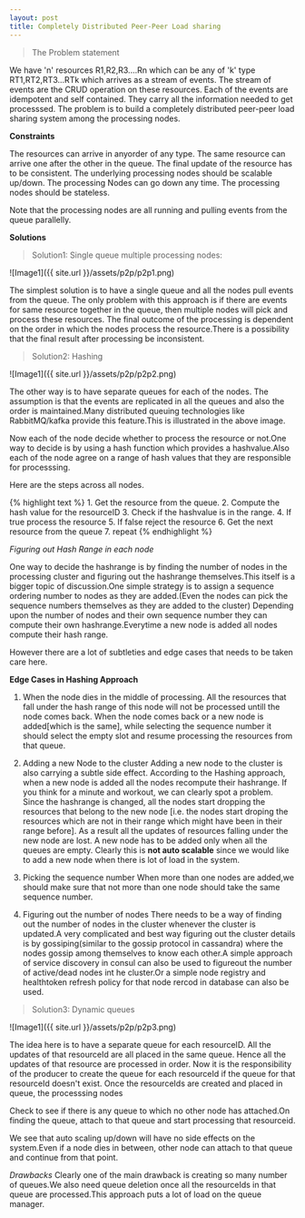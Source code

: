```yaml
---
layout: post
title: Completely Distributed Peer-Peer Load sharing
---
```


>The Problem statement

We have 'n' resources R1,R2,R3....Rn which can be any of 'k' type RT1,RT2,RT3...RTk which arrives as a stream of events. The stream of events are the CRUD operation on these resources. Each of the events are idempotent and self contained. They carry all the information needed to get processsed. The problem is to build a completely distributed peer-peer load sharing system among the processing nodes.

<b>Constraints</b>

<p>

The resources can arrive in anyorder of any type.
The same resource can arrive one after the other in the queue.
The final update of the resource has to be consistent.
The underlying processing nodes should be scalable up/down.
The processing Nodes can go down any time.
The processing nodes should be stateless.

</p>

Note that the processing nodes are all running and pulling events from the queue parallelly.

<b>Solutions</b>

> Solution1: Single queue multiple processing nodes:

![Image1]({{ site.url }}/assets/p2p/p2p1.png)

The simplest solution is to have a single queue and all the nodes pull events from the queue. The only problem with this approach is if there are events for same resource together in the queue, then multiple nodes will pick and process these resources. The final outcome of the processing is dependent on the order in which the nodes process the resource.There is a possibility that the final result after processing be inconsistent.

> Solution2: Hashing 

![Image1]({{ site.url }}/assets/p2p/p2p2.png)

The other way is to have separate queues for each of the nodes. The assumption is that the events are replicated in all the queues and also the order is maintained.Many distributed queuing technologies like RabbitMQ/kafka provide this feature.This is illustrated in the above image.

Now each of the node decide whether to process the resource or not.One way to decide is by using a hash function which provides a hashvalue.Also each of the node agree on a range of hash values that they are responsible for processsing.

Here are the steps across all nodes.

{% highlight text %}
    1.  Get the resource from the queue.
    2.  Compute the hash value for the resourceID
    3.  Check if the hashvalue is in the range.
    4.  If true process the resource
    5.  If false reject the resource
    6.  Get the next resource from the queue
    7.  repeat
{% endhighlight %}

<i>Figuring out Hash Range in each node</i>

One way to decide the hashrange is by finding the number of nodes in the processing cluster and figuring out the hashrange themselves.This itself is a bigger topic of discussion.One simple strategy is to assign a sequence ordering number to nodes as they are added.(Even the nodes can pick the sequence numbers themselves as they are added to the cluster) Depending upon the number of nodes and their own sequence number they can compute their own hashrange.Everytime a new node is added all nodes compute their hash range.

However there are a lot of subtleties and edge cases that needs to be taken care here.

<b>Edge Cases in Hashing Approach</b>

1. When the node dies in the middle of processing.
    All the resources that fall under the hash range of this node will not be processed untill the node comes back.
    When the node comes back or a new node is added[which is the same], while selecting the sequence number it should select the empty slot and resume processing the resources from that queue.
    
2. Adding a new Node to the cluster
    Adding a new node to the cluster is also carrying a subtle side effect. According to the Hashing approach, when a new node is added all the nodes recompute their hashrange. If you think for a minute and workout, we can clearly spot a problem. Since the hashrange is changed, all the nodes start dropping the resources that belong to the new node [i.e. the nodes start droping the resources which are not in their range which might have been in their range before]. As a result all the updates of resources falling under the new node are lost.
    A new node has to be added only when all the queues are empty. Clearly this is <b>not auto scalable</b> since we would like to add a new node when there is lot of load in the system.


3. Picking the sequence number
    When more than one nodes are added,we should make sure that not more than one node should take the same sequence number.
    
4. Figuring out the number of nodes
    There needs to be a way of finding out the number of nodes in the cluster whenever the cluster is updated.A very complicated and best way figuring out the cluster details is by gossiping(similar to the gossip protocol in cassandra) where the nodes gossip among themselves to know each other.A simple approach of service discovery in consul can also be used to figureout the number of active/dead nodes int he cluster.Or a simple node registry and healthtoken refresh policy for that node rercod in database can also be used.
    
> Solution3: Dynamic queues

![Image1]({{ site.url }}/assets/p2p/p2p3.png)

The idea here is to have a separate queue for each resourceID. All the updates of that resourceId are all placed in the same queue. Hence all the updates of that resource are processed in order. Now it is the responsibility of the producer to create the queue for each resourceId if the queue for that resourceId doesn't exist. 
Once the resourceIds are created and placed in queue, the processsing nodes
<p>
Check to see if there is any queue to which no other node has attached.On finding the queue, attach to that queue and start processing that resourceid.
</p>

We see that auto scaling up/down will have no side effects on the system.Even if a node dies in between, other node can attach to that queue and continue from that point.

<i>Drawbacks</i>
Clearly one of the main drawback is creating so many number of queues.We also need queue deletion once all the resourceIds in that queue are processed.This approach puts a lot of load on the queue manager.

    
    


